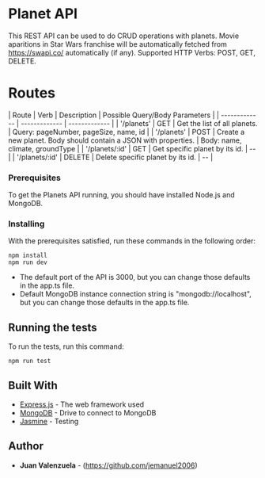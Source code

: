 # Planet API

This REST API can be used to do CRUD operations with planets. Movie aparitions in Star Wars franchise will be automatically fetched from https://swapi.co/ automatically (if any).
Supported HTTP Verbs: POST, GET, DELETE.

# Routes

| Route | Verb | Description | Possible Query/Body Parameters |
| ------------- | ------------- | ------------- |
| '/planets'  | GET  | Get the list of all planets.  | Query: pageNumber, pageSize, name, id  |
| '/planets'  | POST  | Create a new planet. Body should contain a JSON with properties.  | Body: name, climate, groundType  |
| '/planets/:id'  | GET  | Get specific planet by its id.  | -- |
| '/planets/:id'  | DELETE  | Delete specific planet by its id.  | -- |

### Prerequisites

To get the Planets API running, you should have installed Node.js and MongoDB.

### Installing

With the prerequisites satisfied, run these commands in the following order:

```
npm install
npm run dev
```

- The default port of the API is 3000, but you can change those defaults in the app.ts file. 
- Default MongoDB instance connection string is "mongodb://localhost", but you can change those defaults in the app.ts file.

## Running the tests

To run the tests, run this command:
```
npm run test
```

## Built With

* [Express.js](https://expressjs.com) - The web framework used
* [MongoDB](https://mongodb.github.io/node-mongodb-native/) - Drive to connect to MongoDB
* [Jasmine](https://jasmine.github.io/) - Testing

## Author

* **Juan Valenzuela** - (https://github.com/jemanuel2006)
